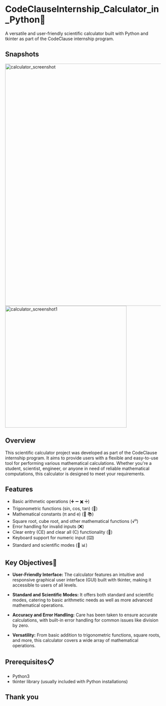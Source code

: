 # CodeClauseInternship_Calculator_in_Python🧮
A versatile and user-friendly scientific calculator built with Python and tkinter as part of the CodeClause internship program.

## Snapshots

<img width="781" alt="calculator_screenshot" src="https://github.com/NikitaBeeram/CodeClauseInternship_Calculator_in_Python/assets/108002991/1d5fe6a1-8639-4380-ab4a-ce458678bd62">
<br>
<img width="393" alt="calculator_screenshot1" src="https://github.com/NikitaBeeram/CodeClauseInternship_Calculator_in_Python/assets/108002991/ca8e18fa-bc76-42f3-995c-d040ba8ac019">

## Overview
This scientific calculator project was developed as part of the CodeClause internship program. It aims to provide users with a flexible and easy-to-use tool for performing various mathematical calculations. Whether you're a student, scientist, engineer, or anyone in need of reliable mathematical computations, this calculator is designed to meet your requirements.

## Features

- Basic arithmetic operations (➕ ➖ ✖️ ➗)
- Trigonometric functions (sin, cos, tan) (📐)
- Mathematical constants (π and e) (🥧 📚)
- Square root, cube root, and other mathematical functions (√³)
- Error handling for invalid inputs (❌)
- Clear entry (CE) and clear all (C) functionality (🧹)
- Keyboard support for numeric input (⌨️)
- Standard and scientific modes (🧪 📊)

## Key Objectives🎯

- **User-Friendly Interface:** The calculator features an intuitive and responsive graphical user interface (GUI) built with tkinter, making it accessible to users of all levels.

- **Standard and Scientific Modes:** It offers both standard and scientific modes, catering to basic arithmetic needs as well as more advanced mathematical operations.

- **Accuracy and Error Handling:** Care has been taken to ensure accurate calculations, with built-in error handling for common issues like division by zero.

- **Versatility:** From basic addition to trigonometric functions, square roots, and more, this calculator covers a wide array of mathematical operations.

## Prerequisites📋 

- Python3
- tkinter library (usually included with Python installations)

## Thank you

